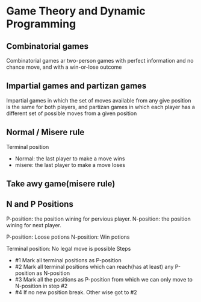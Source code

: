 # Game Theory and Dynamic Programming

## Combinatorial games
Combinatorial games ar two-person games with perfect information and no chance move,
and with a win-or-lose outcome

## Impartial games and partizan games

Impartial games in which the set of moves available from any give position is the same for both players, and partizan games in which each player has a different set of possible moves from a given position

## Normal / Misere rule

Terminal position
- Normal: the last player to make a move wins
- misere: the last player to make a move loses

## Take awy game(misere rule)

## N and P Positions

P-position: the position wining for pervious player.
N-position: the position wining for next player.

P-position: Loose potions
N-position: Win potions

Terminal position: No legal move is possible
Steps
- #1 Mark all terminal positions as P-position
- #2 Mark all terminal positions which can reach(has at least) any P-position as N-position
- #3 Mark all the positions as P-position from which we can only move to N-position in step #2
- #4 If no new position break. Other wise got to #2
